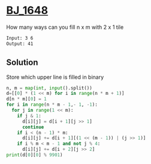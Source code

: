 # [BJ_1648](https://acmicpc.net/problem/1648)

How many ways can you fill n x m with 2 x 1 tile

```txt
Input: 3 6
Output: 41
```

## Solution

Store which upper line is filled in binary

```py
n, m = map(int, input().split())
d=[[0] * (1 << m) for i in range(n * m + 1)]
d[n * m][0] = 1
for i in range(n * m - 1,- 1, -1):
  for j in range(1 << m):
    if j & 1:
      d[i][j] = d[i + 1][j >> 1]
      continue
    if i < (n - 1) * m:
      d[i][j] += d[i + 1][(1 << (m - 1)) | (j >> 1)]
    if i % m < m - 1 and not j % 4:
      d[i][j] += d[i + 2][j >> 2]
print(d[0][0] % 9901)
```
